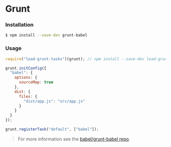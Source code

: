 # Grunt

### Installation

```sh
$ npm install --save-dev grunt-babel
```

### Usage

```js
require("load-grunt-tasks")(grunt); // npm install --save-dev load-grunt-tasks

grunt.initConfig({
  "babel": {
    options: {
      sourceMap: true
    },
    dist: {
      files: {
        "dist/app.js": "src/app.js"
      }
    }
  }
});

grunt.registerTask("default", ["babel"]);
```

> For more information see the
> [babel/grunt-babel repo](https://github.com/babel/grunt-babel).

